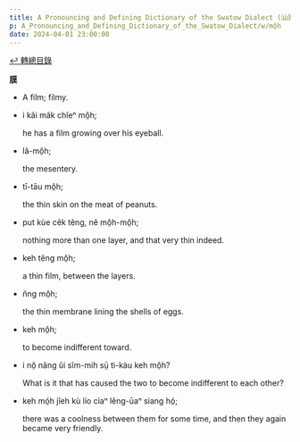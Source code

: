 ```yaml
---
title: A Pronouncing and Defining Dictionary of the Swatow Dialect (汕頭方言音義字典) / mô̤h
p: A_Pronouncing_and_Defining_Dictionary_of_the_Swatow_Dialect/w/mô̤h
date: 2024-04-01 23:00:00
---
```


[↩️ 轉總目錄](/A_Pronouncing_and_Defining_Dictionary_of_the_Swatow_Dialect)


**膜**
- A film; filmy.

- i kâi mâk chĭeⁿ mô̤h;

  he has a film growing over his eyeball.

- lâ-mô̤h;

  the mesentery.

- tī-tāu mô̤h;

  the thin skin on the meat of peanuts.

- put kùe cêk têng, nĕ mô̤h-mô̤h;

  nothing more than one layer, and that very thin indeed.

- keh têng mô̤h;

  a thin film, between the layers.

- n̆ng mô̤h;

  the thin membrane lining the shells of eggs.

- keh mô̤h;

  to become indifferent toward.

- i nŏ̤ nâng ŭi sĭm-mih sṳ̄ tì-kàu keh mô̤h?

  What is it that has caused the two to become indifferent to each other?

- keh mó̤h jîeh kù lío cìaⁿ lêng-ūaⁿ siang hó̤;

  there was a coolness between them for some time, and then they again became very friendly.